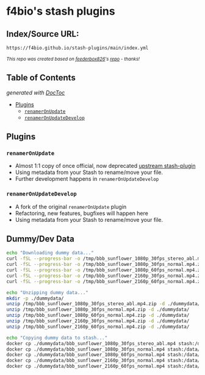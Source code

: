 # f4bio's stash plugins

## Index/Source URL:

```bash
https://f4bio.github.io/stash-plugins/main/index.yml
```

<small>_This repo was created based on [feederbox826](https://github.com/feederbox826)'s [repo](https://github.com/feederbox826/plugins) - thanks!_</small>

## Table of Contents

<!-- START doctoc generated TOC please keep comment here to allow auto update -->
<!-- DON'T EDIT THIS SECTION, INSTEAD RE-RUN doctoc TO UPDATE -->
*generated with [DocToc](https://github.com/thlorenz/doctoc)*

- [Plugins](#plugins)
  - [`renamerOnUpdate`](#renameronupdate)
  - [`renamerOnUpdateDevelop`](#renameronupdatedevelop)

<!-- END doctoc generated TOC please keep comment here to allow auto update -->

## Plugins

### `renamerOnUpdate`

- Almost 1:1 copy of once official, now deprecated [upstream stash-plugin](https://github.com/stashapp/CommunityScripts/tree/main/archive/renamerOnUpdate)
- Using metadata from your Stash to rename/move your file.
- Further development happens in `renamerOnUpdateDevelop`

### `renamerOnUpdateDevelop`

- A fork of the original `renamerOnUpdate` plugin
- Refactoring, new features, bugfixes will happen here
- Using metadata from your Stash to rename/move your file.

## Dummy/Dev Data

```bash
echo "Downloading dummy data..."
curl -fSL --progress-bar -o /tmp/bbb_sunflower_1080p_30fps_stereo_abl.mp4.zip https://download.blender.org/demo/movies/BBB/bbb_sunflower_1080p_30fps_stereo_abl.mp4.zip
curl -fSL --progress-bar -o /tmp/bbb_sunflower_1080p_30fps_normal.mp4.zip https://download.blender.org/demo/movies/BBB/bbb_sunflower_1080p_30fps_normal.mp4.zip
curl -fSL --progress-bar -o /tmp/bbb_sunflower_1080p_60fps_normal.mp4.zip https://download.blender.org/demo/movies/BBB/bbb_sunflower_1080p_60fps_normal.mp4.zip
curl -fSL --progress-bar -o /tmp/bbb_sunflower_2160p_30fps_normal.mp4.zip https://download.blender.org/demo/movies/BBB/bbb_sunflower_2160p_30fps_normal.mp4.zip
curl -fSL --progress-bar -o /tmp/bbb_sunflower_2160p_60fps_normal.mp4.zip https://download.blender.org/demo/movies/BBB/bbb_sunflower_2160p_60fps_normal.mp4.zip

echo "Unzipping dummy data..."
mkdir -p ./dummydata/
unzip /tmp/bbb_sunflower_1080p_30fps_stereo_abl.mp4.zip -d ./dummydata/
unzip /tmp/bbb_sunflower_1080p_30fps_normal.mp4.zip -d ./dummydata/
unzip /tmp/bbb_sunflower_1080p_60fps_normal.mp4.zip -d ./dummydata/
unzip /tmp/bbb_sunflower_2160p_30fps_normal.mp4.zip -d ./dummydata/
unzip /tmp/bbb_sunflower_2160p_60fps_normal.mp4.zip -d ./dummydata/

echo "Copying dummy data to stash..."
docker cp ./dummydata/bbb_sunflower_1080p_30fps_stereo_abl.mp4 stash:/data/
docker cp ./dummydata/bbb_sunflower_1080p_30fps_normal.mp4 stash:/data/
docker cp ./dummydata/bbb_sunflower_1080p_60fps_normal.mp4 stash:/data/
docker cp ./dummydata/bbb_sunflower_2160p_30fps_normal.mp4 stash:/data/
docker cp ./dummydata/bbb_sunflower_2160p_60fps_normal.mp4 stash:/data/
```
